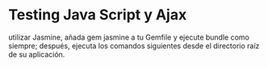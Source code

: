 # Testing Java Script y Ajax
utilizar Jasmine, añada gem jasmine a tu Gemfile y ejecute bundle como siempre; después, ejecuta los comandos siguientes desde el directorio raíz de su aplicación.
